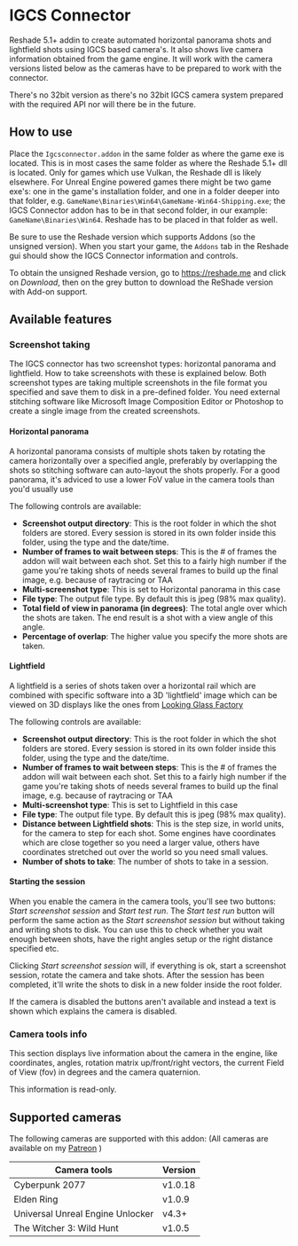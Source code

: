 # IGCS Connector
Reshade 5.1+ addin to create automated horizontal panorama shots and lightfield shots using IGCS based camera's. It also shows live camera information
obtained from the game engine. It will work with the camera versions listed below as the cameras have to be prepared to work with the connector. 

There's no 32bit version as there's no 32bit IGCS camera system prepared with the required API nor will there be in the future.

## How to use
Place the `Igcsconnector.addon` in the same folder as where the game exe is located. This is in most cases the same folder as where the Reshade 5.1+ dll
is located. Only for games which use Vulkan, the Reshade dll is likely elsewhere. For Unreal Engine powered games there might be two
game exe's: one in the game's installation folder, and one in a folder deeper into that folder, e.g. 
`GameName\Binaries\Win64\GameName-Win64-Shipping.exe`; the IGCS Connector addon has to be in that second folder, in our example:
`GameName\Binaries\Win64`. Reshade has to be placed in that folder as well.

Be sure to use the Reshade version which supports Addons (so the unsigned version). When you start your game, the `Addons` tab in 
the Reshade gui should show the IGCS Connector information and controls. 

To obtain the unsigned Reshade version, go to <https://reshade.me> and click on *Download*, then on the grey button to download the ReShade version with Add-on support. 

## Available features

### Screenshot taking

The IGCS connector has two screenshot types: horizontal panorama and lightfield. How to take screenshots with these is explained below. Both screenshot types
are taking multiple screenshots in the file format you specified and save them to disk in a pre-defined folder. You need external stitching software like
Microsoft Image Composition Editor or Photoshop to create a single image from the created screenshots. 

#### Horizontal panorama

A horizontal panorama consists of multiple shots taken by rotating the camera horizontally over a specified angle, preferably by overlapping the shots so 
stitching software can auto-layout the shots properly. For a good panorama, it's adviced to use a lower FoV value in the camera tools than you'd usually use

The following controls are available:

- **Screenshot output directory**: This is the root folder in which the shot folders are stored. Every session is stored in its own folder inside this folder, using the type and the date/time.
- **Number of frames to wait between steps**: This is the # of frames the addon will wait between each shot. Set this to a fairly high number if the game you're taking shots of needs several frames to build up the final image, e.g. because of raytracing or TAA
- **Multi-screenshot type**: This is set to Horizontal panorama in this case
- **File type**: The output file type. By default this is jpeg (98% max quality). 
- **Total field of view in panorama (in degrees)**: The total angle over which the shots are taken. The end result is a shot with a view angle of this angle. 
- **Percentage of overlap**: The higher value you specify the more shots are taken. 

#### Lightfield

A lightfield is a series of shots taken over a horizontal rail which are combined with specific software into a 3D 'lightfield' image which can be viewed
on 3D displays like the ones from [Looking Glass Factory](https://lookingglassfactory.com) 

The following controls are available:

- **Screenshot output directory**: This is the root folder in which the shot folders are stored. Every session is stored in its own folder inside this folder, using the type and the date/time.
- **Number of frames to wait between steps**: This is the # of frames the addon will wait between each shot. Set this to a fairly high number if the game you're taking shots of needs several frames to build up the final image, e.g. because of raytracing or TAA
- **Multi-screenshot type**: This is set to Lightfield in this case
- **File type**: The output file type. By default this is jpeg (98% max quality). 
- **Distance between Lightfield shots**: This is the step size, in world units, for the camera to step for each shot. Some engines have coordinates which are close together so you need a larger value, others have coordinates stretched out over the world so you need small values. 
- **Number of shots to take**: The number of shots to take in a session. 

#### Starting the session
When you enable the camera in the camera tools, you'll see two buttons: *Start screenshot session* and *Start test run*. The *Start test run* button will
perform the same action as the *Start screenshot session* but without taking and writing shots to disk. You can use this to check whether you wait enough 
between shots, have the right angles setup or the right distance specified etc. 

Clicking *Start screenshot session* will, if everything is ok, start a screenshot session, rotate the camera and take shots. After the session has been 
completed, it'll write the shots to disk in a new folder inside the root folder. 

If the camera is disabled the buttons aren't available and instead a text is shown which explains the camera is disabled.

### Camera tools info

This section displays live information about the camera in the engine, like coordinates, angles, rotation matrix up/front/right vectors, the current Field of
View (fov) in degrees and the camera quaternion. 

This information is read-only. 

## Supported cameras

The following cameras are supported with this addon: (All cameras are available on my [Patreon](https://patreon.com/Otis_Inf) )

Camera tools | Version
--|--
Cyberpunk 2077 | v1.0.18
Elden Ring | v1.0.9
Universal Unreal Engine Unlocker | v4.3+
The Witcher 3: Wild Hunt | v1.0.5
